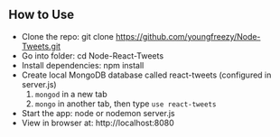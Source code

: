 ## How to Use
- Clone the repo: git clone https://github.com/youngfreezy/Node-Tweets.git
- Go into folder: cd Node-React-Tweets
- Install dependencies: npm install
- Create local MongoDB database called react-tweets (configured in server.js)
  1. `mongod` in a new tab
  2. `mongo` in another tab, then type `use react-tweets`
- Start the app: node or nodemon server.js
- View in browser at: http://localhost:8080
